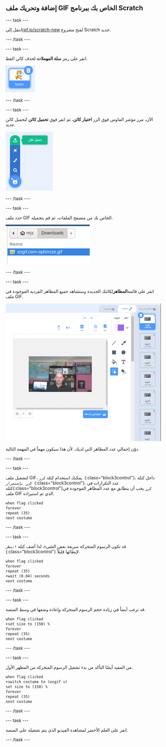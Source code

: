 ## إضافة وتحريك ملف GIF الخاص بك ببرنامج Scratch

--- task ---

انتقل إلى[rpf.io/scratch-new](https://rpf.io/scratch-new) لفتح مشروع Scratch جديد.

--- /task ---

--- task ---

انقر على رمز **سلة المهملات** لحذف كائن القط.

![الصورة تظهر كائن القط مع رمز سلة المهملات](images/delete-sprite.png)

--- /task ---

--- task ---

الآن، مرر مؤشر الماوس فوق الزر **اختيار كائن**، ثم انقر فوق **تحميل كائن** لتحميل كائن جديد.

![الصورة تظهر قائمة اختيار كائن مع تحديد، تحميل الكائن](images/upload-sprite.png)

--- /task ---

--- task ---

حدد ملف GIF الخاص بك من متصفح الملفات، ثم قم بتحميله.

![الصورة توضح اختيار ملف GIF في متصفح الملفات](images/select-gif.png)

--- /task ---

--- task ---

انقر على قائمة**المظاهر**لكائنك الجديدة وستشاهد جميع المظاهر الفردية الموجودة في ملف GIF.

![الصورة توضح ملف GIF الذي تم تحويله إلى مظاهر فردية داخل Scratch](images/gif-costumes.png)

دوّن إجمالي عدد المظاهر التي لديك، لأن هذا سيكون مهماً في المهمة التالية.

--- /task ---

--- task ---

لتشغيل ملف GIF، يمكنك استخدام كتلة `كرر `{:class="block3control"}، داخل كتلة `كرر بإستمرار `{:class="block3control"}. عدد التكرارات في كتلة{:class="block3control"}`كرر` يجب أن يتطابق  مع عدد المظاهر الموجودة في ملف GIF الذي تم استيراده.

```blocks3
when flag clicked
forever
repeat (35)
next costume
```
--- /task ---

--- task ---

قد تكون الرسوم المتحركة سريعة بعض الشيء، لذا أضف كتلة `انتظر `{:class="block3control"} لإبطائها قليلاً.


```blocks3
when flag clicked
forever
repeat (35)
+wait (0.04) seconds
next costume
```

--- /task ---

--- task ---

قد ترغب أيضاً في زيادة حجم الرسوم المتحركة وإعادة وضعها في وسط المنصة.

```blocks3
when flag clicked
+set size to (150) %
forever
repeat (35)
next costume
```

--- /task ---

--- task ---

من المفيد أيضًا التأكد من بدء تشغيل الرسوم المتحركة من المظهر الأول.

```blocks3
when flag clicked
+switch costume to (ezgif v)
set size to (150) %
forever
repeat (35)
next costume
```

--- /task ---


--- task ---

انقر على العلم الأخضر لمشاهدة الفيديو الذي يتم تشغيله على المنصة.

--- /task ---





